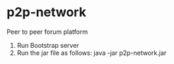# p2p-network
Peer to peer forum platform

1. Run Bootstrap server
2. Run the jar file as follows:
     java -jar p2p-network.jar <ip address> <port>
